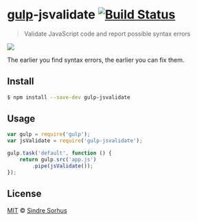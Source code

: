 # [gulp](http://gulpjs.com)-jsvalidate [![Build Status](https://travis-ci.org/sindresorhus/gulp-jsvalidate.svg?branch=master)](https://travis-ci.org/sindresorhus/gulp-jsvalidate)

> Validate JavaScript code and report possible syntax errors

![](screenshot.png)

The earlier you find syntax errors, the earlier you can fix them.


## Install

```bash
$ npm install --save-dev gulp-jsvalidate
```


## Usage

```js
var gulp = require('gulp');
var jsValidate = require('gulp-jsvalidate');

gulp.task('default', function () {
	return gulp.src('app.js')
		.pipe(jsValidate());
});
```


## License

[MIT](http://opensource.org/licenses/MIT) © [Sindre Sorhus](http://sindresorhus.com)
